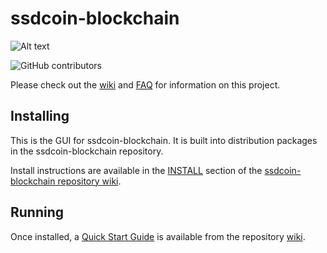# ssdcoin-blockchain
![Alt text](https://www.ssdcoin.org/img/ssdcoin_logo.svg)

![GitHub contributors](https://img.shields.io/github/contributors/SSDCoin-Network/ssdcoin-blockchain?logo=GitHub)

Please check out the [wiki](https://github.com/SSDCoin-Network/ssdcoin-blockchain/wiki)
and [FAQ](https://github.com/SSDCoin-Network/ssdcoin-blockchain/wiki/FAQ) for
information on this project.

## Installing

This is the GUI for ssdcoin-blockchain. It is built into distribution packages in the ssdcoin-blockchain repository.

Install instructions are available in the
[INSTALL](https://github.com/SSDCoin-Network/ssdcoin-blockchain/wiki/INSTALL)
section of the
[ssdcoin-blockchain repository wiki](https://github.com/SSDCoin-Network/ssdcoin-blockchain/wiki).

## Running

Once installed, a
[Quick Start Guide](https://github.com/SSDCoin-Network/ssdcoin-blockchain/wiki/Quick-Start-Guide)
is available from the repository
[wiki](https://github.com/SSDCoin-Network/ssdcoin-blockchain/wiki).
